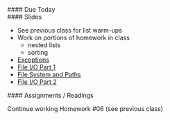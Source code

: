 <article class="due" markdown="block">
#### Due Today


</article>

<article class="slides" markdown="block">
#### Slides

* See previous class for list warm-ups
* Work on portions of homework in class
	* nested lists
	* sorting
* [Exceptions](classes/23/exceptions.html)
* [File I/O Part 1](classes/23/files.html)
* [File System and Paths](classes/23/paths.html)
* [File I/O Part 2](classes/23/files-review.html)

</article>

<article class="assignments" markdown="block">
#### Assignments / Readings		

Continue working Homework #06 (see previous class)

</article>

